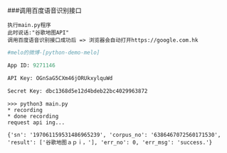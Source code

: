 ###调用百度语音识别接口

`执行main.py程序`   
`此时说话:"谷歌地图API"`   
`调用百度语音识别接口成功后 => 浏览器会自动打开https://google.com.hk`

```python
#melo的微博-[python-demo-melo]

App ID: 9271146

API Key: OGnSaG5CXm46jORUkxylquWd

Secret Key: dbc1368d5e12d4bdeb22bc4029963872

```


```shell
>>> python3 main.py
* recording
* done recording
request api ing...

{'sn': '197061159531486965239', 'corpus_no': '6386467072560171530', 'result': ['谷歌地图ａｐｉ，'], 'err_no': 0, 'err_msg': 'success.'}
```